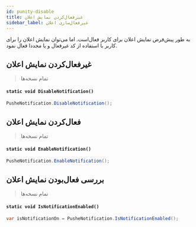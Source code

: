 ```yaml
---
id: punity-disable
title: غیرفعال‌کردن نمایش اعلان
sidebar_label: غیرفعال‌سازی اعلان
---
```



به طور پیش‌فرض نمایش اعلان برای کاربر فعال‌است. اما می‌توان نمایش اعلان را برای کاربر با استفاده از کد غیرفعال و یا مجددا فعال نمود.

## غیرفعال‌کردن نمایش اعلان
> تمام نسخه‌ها


<div dir='ltr'>

#### `static void DisableNotification()`

</div>

```java
PusheNotification.DisableNotification();
```

## فعال‌کردن نمایش اعلان
> تمام نسخه‌ها


<div dir='ltr'>

#### `static void EnableNotification()`

</div>

```java
PusheNotification.EnableNotification();
```

## بررسی فعال‌بودن نمایش اعلان
> تمام نسخه‌ها


<div dir='ltr'>

#### `static void IsNotificationEnabled()`

</div>

```java
var isNotificationOn = PusheNotification.IsNotificationEnabled();
```